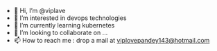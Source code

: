 - 👋 Hi, I’m @viplave
- 👀 I’m interested in devops technologies
- 🌱 I’m currently learning kubernetes
- 💞️ I’m looking to collaborate on ...
- 📫 How to reach me : drop a mail at viplovepandey143@hotmail.com

<!---
viplave/viplave is a ✨ special ✨ repository because its `README.md` (this file) appears on your GitHub profile.
You can click the Preview link to take a look at your changes.
--->
